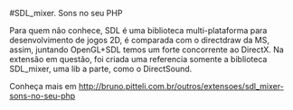 #SDL_mixer. Sons no seu PHP

Para quem não conhece, SDL é uma biblioteca multi-plataforma para desenvolvimento de jogos 2D, é comparada com o directdraw da MS, assim, juntando OpenGL+SDL temos um forte concorrente ao DirectX. Na extensão em questão, foi criada uma referencia somente a biblioteca SDL_mixer, uma lib a parte, como o DirectSound.

Conheça mais em http://bruno.pitteli.com.br/outros/extensoes/sdl_mixer-sons-no-seu-php
